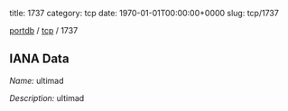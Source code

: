 title: 1737
category: tcp
date: 1970-01-01T00:00:00+0000
slug: tcp/1737

[portdb](/) / [tcp](/category/tcp.html) / 1737


## IANA Data

_Name:_ ultimad

_Description:_ ultimad

